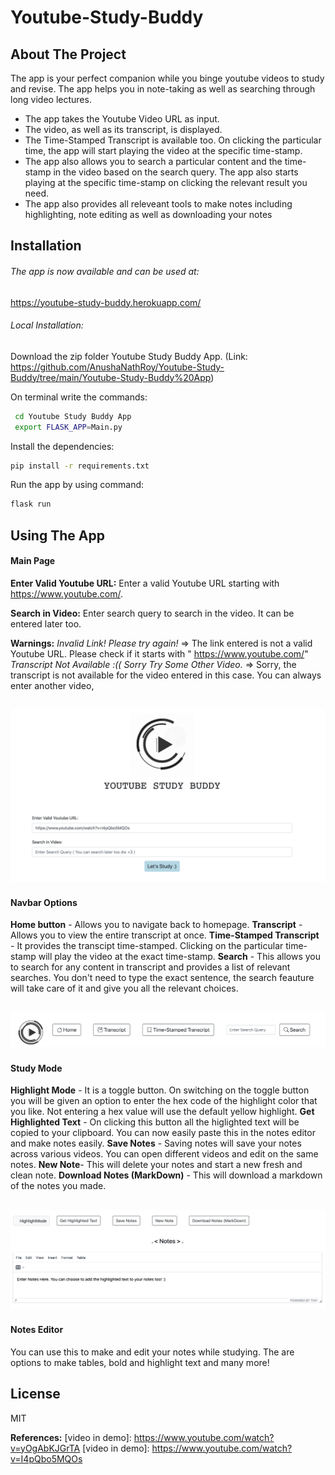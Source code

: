 # Youtube-Study-Buddy

## About The Project
The app is your perfect companion while you binge youtube videos to study and revise. The app helps you in note-taking as well as searching through long video lectures.

- The app takes the Youtube Video URL as input.
- The video, as well as its transcript, is displayed.
- The Time-Stamped Transcript is available too. On clicking the particular time, the app will start playing the video at the specific time-stamp.
- The app also allows you to search a particular content and the time-stamp in the video based on the search query. The app also starts playing at the specific time-stamp on clicking the relevant result you need.
- The app also provides all releveant tools to make notes including highlighting, note editing as well as downloading your notes


## Installation

###### The app is now available and can be used at:
https://youtube-study-buddy.herokuapp.com/

###### Local Installation:

Download the zip folder Youtube Study Buddy App. 
(Link: https://github.com/AnushaNathRoy/Youtube-Study-Buddy/tree/main/Youtube-Study-Buddy%20App)

On terminal write the commands:

```sh
 cd Youtube Study Buddy App
 export FLASK_APP=Main.py
```

Install the dependencies:

```sh
pip install -r requirements.txt
```

Run the app by using command:

```sh
flask run
```

## Using The App

#### Main Page

**Enter Valid Youtube URL:**
Enter a valid Youtube URL starting with https://www.youtube.com/.

**Search in Video:**
Enter search query to search in the video. It can be entered later too.

**Warnings:**
 *Invalid Link! Please try again!* => The link entered is not a valid Youtube URL. Please check if it starts with " https://www.youtube.com/"
*Transcript Not Available :(( Sorry Try Some Other Video.* => Sorry, the transcript is not available for the video entered in this case. You can always enter another video,  

![alt text](https://github.com/AnushaNathRoy/Youtube-Study-Buddy/blob/main/readmeImages/mainmenu.png)
---


#### Navbar Options
**Home button** - Allows you to navigate back to homepage.
**Transcript** - Allows you to view the entire transcript at once.
**Time-Stamped Transcript** - It provides the transcipt time-stamped. Clicking on the particular time-stamp will play the video at the exact time-stamp.
**Search** - This allows you to search for any content in transcript and provides a list of relevant searches. You don't need to type the exact sentence, the search feauture will take care of it and give you all the relevant choices.

![alt text](https://github.com/AnushaNathRoy/Youtube-Study-Buddy/blob/main/readmeImages/navbar.png)
---

#### Study Mode
**Highlight Mode** - It is a toggle button. On switching on the toggle button you will be given an option to enter the hex code of the highlight color that you like. Not entering a hex value will use the default yellow highlight.
**Get Highlighted Text** - On clicking this button all the higlighted text will be copied to your clipboard. You can now easily paste this in the notes editor and make notes easily. 
**Save Notes** - Saving notes will save your notes across various videos. You can open different videos and edit on the same notes. 
**New Note**- This will delete your notes and start a new fresh and clean note.
**Download Notes (MarkDown)** - This will download a markdown of the notes you made.

![alt text](https://github.com/AnushaNathRoy/Youtube-Study-Buddy/blob/main/readmeImages/studymode.png)
---

#### Notes Editor

You can use this to make and edit your notes while studying. The are options to make tables, bold and highlight text and many more!

## License

MIT

**References:**
[video in demo]: <https://www.youtube.com/watch?v=yOgAbKJGrTA>
[video in demo]: <https://www.youtube.com/watch?v=I4pQbo5MQOs>
   
 
